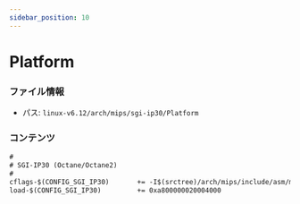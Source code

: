 ```yaml
---
sidebar_position: 10
---
```

# Platform

### ファイル情報

- パス: `linux-v6.12/arch/mips/sgi-ip30/Platform`

### コンテンツ

```txt
#
# SGI-IP30 (Octane/Octane2)
#
cflags-$(CONFIG_SGI_IP30)		+= -I$(srctree)/arch/mips/include/asm/mach-ip30
load-$(CONFIG_SGI_IP30)			+= 0xa800000020004000

```
